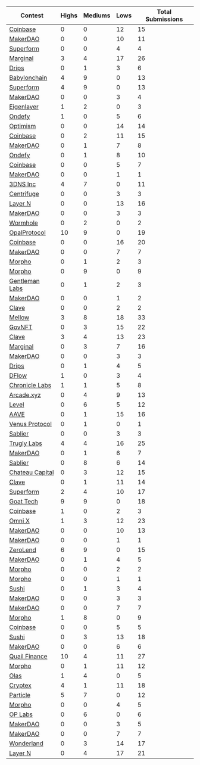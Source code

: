 | Contest | Highs | Mediums | Lows | Total Submissions |
| ------ | ----- | ------- | ---- | ----------------- |
| [Coinbase](https://cantina.xyz/portfolio/5721769e-45ca-48b3-8215-d662150ba00f) | 0 | 0 | 12 | 15 |
| [MakerDAO](https://cantina.xyz/portfolio/e78d74a1-29af-49f8-9674-990eaeb6c9f2) | 0 | 0 | 10 | 11 |
| [Superform](https://cantina.xyz/portfolio/abbf1e84-533e-4f57-aa47-858a4e6f4581) | 0 | 0 | 4 | 4 |
| [Marginal](https://cantina.xyz/portfolio/3a598d54-c212-4168-acb1-b13c5a08b204) | 3 | 4 | 17 | 26 |
| [Drips](https://cantina.xyz/portfolio/9e68c9e9-536c-4ba1-9f4c-8daeef8fb966) | 0 | 1 | 3 | 6 |
| [Babylonchain](https://cantina.xyz/portfolio/3cdcca63-f15d-4cbe-96b2-fa52aa777737) | 4 | 9 | 0 | 13 |
| [Superform](https://cantina.xyz/portfolio/884b81e0-a6f3-432b-bb70-8491c231f5a9) | 4 | 9 | 0 | 13 |
| [MakerDAO](https://cantina.xyz/portfolio/7aa51abc-eac3-4dae-ad66-caa16fe8f393) | 0 | 0 | 3 | 4 |
| [Eigenlayer](https://cantina.xyz/portfolio/c8a5b27c-dce9-47b2-8a03-fc7024aa4423) | 1 | 2 | 0 | 3 |
| [Ondefy](https://cantina.xyz/portfolio/4ff1e282-3e2e-4ebb-8476-68fe28aa0eee) | 1 | 0 | 5 | 6 |
| [Optimism](https://cantina.xyz/portfolio/c185d7eb-d80b-49d4-8141-44e122c6fee4) | 0 | 0 | 14 | 14 |
| [Coinbase](https://cantina.xyz/portfolio/e0617560-04c7-4591-8e64-31c642408403) | 0 | 2 | 11 | 15 |
| [MakerDAO](https://cantina.xyz/portfolio/0e045ab1-c6ba-4b16-b693-cd42c318a16a) | 0 | 1 | 7 | 8 |
| [Ondefy](https://cantina.xyz/portfolio/4a8b6b29-d372-427d-a524-b83ec1673353) | 0 | 1 | 8 | 10 |
| [Coinbase](https://cantina.xyz/portfolio/01f02cc2-24b9-4eee-b6f6-f924d6beee26) | 0 | 0 | 5 | 7 |
| [MakerDAO](https://cantina.xyz/portfolio/d534a359-21d8-4227-9fce-5c9eb920a562) | 0 | 0 | 1 | 1 |
| [3DNS Inc](https://cantina.xyz/portfolio/fa944e34-21d5-40a7-bc05-d91c46bdb68c) | 4 | 7 | 0 | 11 |
| [Centrifuge](https://cantina.xyz/portfolio/cf6f801f-5c05-488c-a387-3836606600e7) | 0 | 0 | 3 | 3 |
| [Layer N](https://cantina.xyz/portfolio/f2a4a72a-2d34-4291-ab78-fcd288ff05f9) | 0 | 0 | 13 | 16 |
| [MakerDAO](https://cantina.xyz/portfolio/9cff4d7b-b94c-4708-860e-f63f38e21148) | 0 | 0 | 3 | 3 |
| [Wormhole](https://cantina.xyz/portfolio/0591640a-e6f1-460c-8553-caa681ea5551) | 0 | 2 | 0 | 2 |
| [OpalProtocol](https://cantina.xyz/portfolio/0c9f46ff-e5b4-412c-b928-ecb135f44007) | 10 | 9 | 0 | 19 |
| [Coinbase](https://cantina.xyz/portfolio/f2f052d8-edfb-496f-9014-98a1bc8cadb8) | 0 | 0 | 16 | 20 |
| [MakerDAO](https://cantina.xyz/portfolio/854c4127-0cdc-4712-be6b-60d0c01f1a54) | 0 | 0 | 7 | 7 |
| [Morpho](https://cantina.xyz/portfolio/7acb12f1-b9f5-4a9e-9e5d-104cea948ae5) | 0 | 1 | 2 | 3 |
| [Morpho](https://cantina.xyz/portfolio/c8366258-22bd-4e11-a6e9-c39ce06539ad) | 0 | 9 | 0 | 9 |
| [Gentleman Labs](https://cantina.xyz/portfolio/63a79cb6-420a-45d5-a849-bb1e4bdfece1) | 0 | 1 | 2 | 3 |
| [MakerDAO](https://cantina.xyz/portfolio/65fd546e-c95a-4b24-a6ed-86ea564e7113) | 0 | 0 | 1 | 2 |
| [Clave](https://cantina.xyz/portfolio/6563a8d7-2cbb-4cb1-8e88-78b71c045431) | 0 | 0 | 2 | 2 |
| [Mellow](https://cantina.xyz/portfolio/72dfcce6-8b1b-4f5d-b5a7-657a40507b10) | 3 | 8 | 18 | 33 |
| [GovNFT](https://cantina.xyz/portfolio/aa79aa69-8468-442d-bfbb-b403de36edec) | 0 | 3 | 15 | 22 |
| [Clave](https://cantina.xyz/portfolio/7ca79692-5e77-4485-92e3-927c6870855a) | 3 | 4 | 13 | 23 |
| [Marginal](https://cantina.xyz/portfolio/0496f8ff-ed7f-467f-8263-adfcc321121a) | 0 | 3 | 7 | 16 |
| [MakerDAO](https://cantina.xyz/portfolio/985ac44f-9d23-4d24-b699-ac5cd2d63b75) | 0 | 0 | 3 | 3 |
| [Drips](https://cantina.xyz/portfolio/cab2fa57-938a-4e56-97b0-3936203df77a) | 0 | 1 | 4 | 5 |
| [DFlow](https://cantina.xyz/portfolio/a8559fe2-c6e1-4f2f-b159-0f354843a666) | 1 | 0 | 3 | 4 |
| [Chronicle Labs](https://cantina.xyz/portfolio/5c55f883-124f-42f9-8315-f8bb0d5c2da9) | 1 | 1 | 5 | 8 |
| [Arcade.xyz](https://cantina.xyz/portfolio/b2f35a21-b116-4ed6-95e6-37405749a716) | 0 | 4 | 9 | 13 |
| [Level](https://cantina.xyz/portfolio/131241f5-7399-476e-acd1-dc57c8f00e39) | 0 | 6 | 5 | 12 |
| [AAVE](https://cantina.xyz/portfolio/2c5aba7f-d561-4b2b-bbcc-184095521c35) | 0 | 1 | 15 | 16 |
| [Venus Protocol](https://cantina.xyz/portfolio/a1f77756-21c4-43ae-a210-2ebd014d221f) | 0 | 1 | 0 | 1 |
| [Sablier](https://cantina.xyz/portfolio/65cd62a8-c178-436f-a658-549c8752b460) | 0 | 0 | 3 | 3 |
| [Trugly Labs](https://cantina.xyz/portfolio/a0a3ffd3-bbf0-457b-aad8-2f01424ebda2) | 4 | 4 | 16 | 25 |
| [MakerDAO](https://cantina.xyz/portfolio/18bed847-07eb-421d-99c5-9571f2885dba) | 0 | 1 | 6 | 7 |
| [Sablier](https://cantina.xyz/portfolio/ebb8649e-6999-4e9e-b6ab-e823ae9c47ff) | 0 | 8 | 6 | 14 |
| [Chateau Capital](https://cantina.xyz/portfolio/28efed32-c673-470b-9681-d3764088109f) | 0 | 3 | 12 | 15 |
| [Clave](https://cantina.xyz/portfolio/b12ff6a1-673f-45d0-8066-4a8e21a361eb) | 0 | 1 | 11 | 14 |
| [Superform](https://cantina.xyz/portfolio/bd046a21-6683-498a-b0e0-fc641e47191a) | 2 | 4 | 10 | 17 |
| [Goat Tech](https://cantina.xyz/portfolio/404911dd-3a50-4b63-90d4-e0b9164a34a5) | 9 | 9 | 0 | 18 |
| [Coinbase](https://cantina.xyz/portfolio/7cb70b9d-62b1-48c3-9b28-a9eb95d2dc40) | 1 | 0 | 2 | 3 |
| [Omni X](https://cantina.xyz/portfolio/c44dcd35-a8c7-446d-9e99-95a57974a979) | 1 | 3 | 12 | 23 |
| [MakerDAO](https://cantina.xyz/portfolio/0ab48a3e-6978-44e4-a6a7-67de330c70c0) | 0 | 0 | 10 | 13 |
| [MakerDAO](https://cantina.xyz/portfolio/3c0362a2-1e43-4e96-b63b-4f975e05c05a) | 0 | 0 | 1 | 1 |
| [ZeroLend](https://cantina.xyz/portfolio/6d383aaf-8554-4a06-a224-86189f81f531) | 6 | 9 | 0 | 15 |
| [MakerDAO](https://cantina.xyz/portfolio/d3ba51dd-e2ef-41fe-a33f-7da5573256e6) | 0 | 1 | 4 | 5 |
| [Morpho](https://cantina.xyz/portfolio/45efc68c-e431-4f04-a3ff-f44b2cc65548) | 0 | 0 | 2 | 2 |
| [Morpho](https://cantina.xyz/portfolio/59484899-cf9c-454e-842c-c3d13e5dcac5) | 0 | 0 | 1 | 1 |
| [Sushi](https://cantina.xyz/portfolio/e95ebe78-2c6a-41d0-8e3a-9acd63447d98) | 0 | 1 | 3 | 4 |
| [MakerDAO](https://cantina.xyz/portfolio/3649b742-b081-433d-999a-b8fbc24e47d0) | 0 | 0 | 3 | 3 |
| [MakerDAO](https://cantina.xyz/portfolio/53e12fbd-182a-45f9-a115-55fdea33c5c4) | 0 | 0 | 7 | 7 |
| [Morpho](https://cantina.xyz/portfolio/b695ccbb-9d8b-4cac-be69-706f8c3684e5) | 1 | 8 | 0 | 9 |
| [Coinbase](https://cantina.xyz/portfolio/abc22799-0dd9-4a85-b9e8-5563338b9ed7) | 0 | 0 | 5 | 5 |
| [Sushi](https://cantina.xyz/portfolio/f8041194-4019-475e-95cd-9ca3e5d73447) | 0 | 3 | 13 | 18 |
| [MakerDAO](https://cantina.xyz/portfolio/24a166ef-0910-4d89-b4f9-8932632f6b98) | 0 | 0 | 6 | 6 |
| [Quail Finance](https://cantina.xyz/portfolio/083add5c-19a7-4c6d-9492-9079006ac222) | 10 | 4 | 11 | 27 |
| [Morpho](https://cantina.xyz/portfolio/84fb1c99-31ff-4327-9fd4-eeee6cf59ef9) | 0 | 1 | 11 | 12 |
| [Olas](https://cantina.xyz/portfolio/b1baa964-865e-4ae7-9087-72859d9c46ea) | 1 | 4 | 0 | 5 |
| [Cryptex](https://cantina.xyz/portfolio/c146b746-c0ce-4310-933c-d2e5e3ec934a) | 4 | 1 | 11 | 18 |
| [Particle](https://cantina.xyz/portfolio/83468b34-954f-4650-b16d-7d72c5477780) | 5 | 7 | 0 | 12 |
| [Morpho](https://cantina.xyz/portfolio/c32cfcdb-e602-44bf-a16c-ca6dd217673e) | 0 | 0 | 4 | 5 |
| [OP Labs](https://cantina.xyz/portfolio/1b6a9e55-49a8-46e9-8272-a849fd60fcc4) | 0 | 6 | 0 | 6 |
| [MakerDAO](https://cantina.xyz/portfolio/39a7ac51-967a-4ca7-bfd9-f8ddd6717c97) | 0 | 0 | 3 | 5 |
| [MakerDAO](https://cantina.xyz/portfolio/6e9c7968-9565-4b05-a8f2-f41ddc64ec27) | 0 | 0 | 7 | 7 |
| [Wonderland](https://cantina.xyz/portfolio/5295cf96-7a54-4150-9d94-396944b3604e) | 0 | 3 | 14 | 17 |
| [Layer N](https://cantina.xyz/portfolio/c2a14eb1-a159-4fd8-8494-a4ead69ec097) | 0 | 4 | 17 | 21 |
